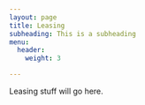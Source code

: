 ```yaml
---
layout: page
title: Leasing
subheading: This is a subheading
menu:
  header:
    weight: 3

---
```

Leasing stuff will go here.